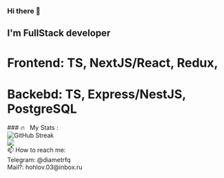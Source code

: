 ### Hi there 👋
## I'm FullStack developer
# Frontend: TS, NextJS/React, Redux, 
# Backebd: TS, Express/NestJS, PostgreSQL
<!--
Here are some ideas to get you started:

- 🔭 I’m currently working on ...
- 🌱 I’m currently learning ...
- 👯 I’m looking to collaborate on ...
- 🤔 I’m looking for help with ...
- 💬 Ask me about ...
- 📫 How to reach me: ...
- 😄 Pronouns: ...
- ⚡ Fun fact: ...
-->
<div class="stat">
### 🔥 &nbsp; My Stats :<br>
<img src="https://streak-stats.demolab.com?user=DiametrFQ&theme=github-dark-blue&border_radius=6&card_width=300&type=png" alt="GitHub Streak"/><br>
<img src="https://github-readme-stats.vercel.app/api/top-langs/?username=DiametrFQ&layout=donut-vertical"/><br>
</div>
📫 How to reach me:<br>
Telegram: @diametrfq<br>
Mail?: hohlov.03@inbox.ru
